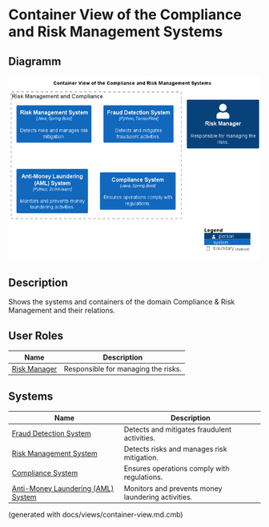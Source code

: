 # Container View of the Compliance and Risk Management Systems

## Diagramm
![Container View of the Compliance and Risk Management Systems](../../mybank/compliance/container-view.png)

## Description
Shows the systems and containers of the domain Compliance & Risk Management and their relations.

## User Roles
| Name | Description |
|---|---|
| [Risk Manager](../../mybank/compliance/risk-manager.md) | Responsible for managing the risks. |
## Systems
| Name | Description |
|---|---|
| [Fraud Detection System](../../mybank/compliance/fraud-detection-system.md) | Detects and mitigates fraudulent activities. |
| [Risk Management System](../../mybank/compliance/risk-management-system.md) | Detects risks and manages risk mitigation. |
| [Compliance System](../../mybank/compliance/compliance-system.md) | Ensures operations comply with regulations. |
| [Anti-Money Laundering (AML) System](../../mybank/compliance/aml-system.md) | Monitors and prevents money laundering activities. |


(generated with docs/views/container-view.md.cmb)
